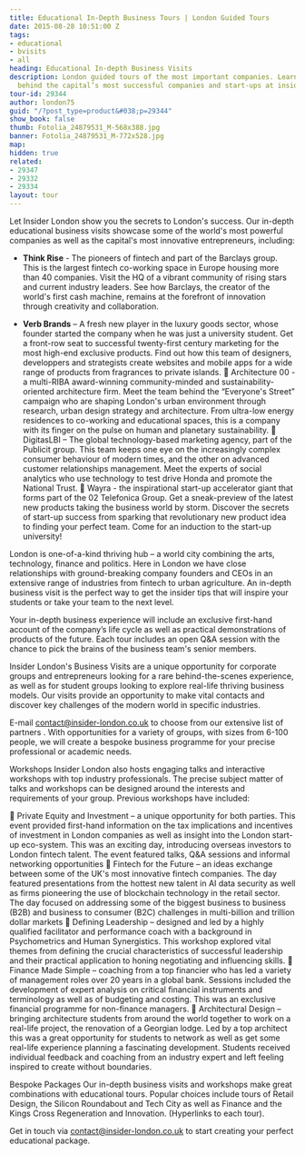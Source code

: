 ```yaml
---
title: Educational In-Depth Business Tours | London Guided Tours
date: 2015-08-28 10:51:00 Z
tags:
- educational
- bvisits
- all
heading: Educational In-depth Business Visits
description: London guided tours of the most important companies. Learn the secrets
  behind the capital’s most successful companies and start-ups at insider-london.co.uk.
tour-id: 29344
author: london75
guid: "/?post_type=product&#038;p=29344"
show_book: false
thumb: Fotolia_24879531_M-568x388.jpg
banner: Fotolia_24879531_M-772x528.jpg
map: 
hidden: true
related:
- 29347
- 29332
- 29334
layout: tour
---
```


Let Insider London show you the secrets to London's success. 
Our in-depth educational business visits showcase some of the world's most powerful companies as well as the capital's most innovative entrepreneurs, including:

- **Think Rise** - The pioneers of fintech and part of the Barclays group. This is the largest fintech co-working space in Europe housing more than 40 companies. Visit the HQ of a vibrant community of rising stars and current industry leaders. See how Barclays, the creator of the world's first cash machine, remains at the forefront of innovation through creativity and collaboration. 

- **Verb Brands** – A fresh new player in the luxury goods sector, whose founder started the company when he was just a university student. Get a front-row seat to successful twenty-first century marketing for the most high-end exclusive products. Find out how this team of designers, developpers and strategists create websites and mobile apps for a wide range of products from fragrances to private islands. 
	Architecture 00  - a  multi-RIBA award-winning community-minded and sustainability-oriented architecture firm. Meet the team behind the “Everyone's Street” campaign who are shaping London's urban environment through research, urban design strategy and architecture. From ultra-low energy residences to co-working and educational spaces, this is a company with its finger on the pulse on human and planetary sustainability.
	 DigitasLBI – The global technology-based marketing agency, part of the Publicit group. This team keeps one eye on the increasingly complex consumer behaviour of modern times, and the other on advanced customer relationships management. Meet the experts of social analytics who use technology to test drive Honda and promote the National Trust.
	Wayra  - the inspirational start-up accelerator giant that forms part of the 02 Telefonica Group. Get a sneak-preview of the latest new products taking the business world by storm.  Discover the secrets of start-up success from sparking that revolutionary new product idea to finding your perfect team. Come for an induction to the start-up university!

London is one-of-a-kind thriving hub – a world city combining the arts, technology, finance and politics.  Here in London we have close relationships with ground-breaking company founders and CEOs in an extensive range of industries from fintech to urban agriculture. An in-depth business visit is the perfect way to get the insider tips that will inspire your students or take your team to the next level.

 Your in-depth business experience will include an exclusive first-hand account of the company’s life cycle as well as practical demonstrations of products of the future. Each tour includes an open Q&A session with the chance to pick the brains of the business team's senior members.

Insider London's Business Visits are a unique opportunity  for corporate groups and entrepreneurs looking for a rare behind-the-scenes experience, as well as for student groups looking to explore real-life thriving business models. Our visits provide an opportunity to make vital contacts and discover key challenges of the modern world in specific industries. 

E-mail contact@insider-london.co.uk to choose from our extensive list of partners . With opportunities for a variety of groups, with sizes from 6-100 people, we will create a bespoke business programme for your precise professional or academic needs. 


Workshops
 Insider London also hosts engaging talks and interactive workshops with top industry professionals. The precise subject matter of talks and workshops can be designed around the interests and requirements of your group. Previous workshops have included:

	Private Equity and Investment – a unique opportunity for both parties. This event provided first-hand information on the tax implications and incentives of investment in London companies as well as insight into the London start-up eco-system. This was an exciting day, introducing overseas investors to London fintech talent. The event featured talks, Q&A sessions and informal networking opportunities
	Fintech for the Future – an ideas exchange between some of the UK's most innovative fintech companies. The day featured presentations from the hottest new talent in AI data security as well as firms pioneering the use of blockchain technology in the retail sector. The day focused on addressing some of the biggest business to business (B2B) and business to consumer (B2C) challenges in multi-billion and trillion dollar markets
	Defining Leadership – designed and led by a highly qualified facilitator and performance coach with a background in Psychometrics and Human Synergistics. This workshop explored vital themes from defining the crucial characteristics of successful leadership and their practical application to honing negotiating and influencing skills. 
	Finance Made Simple – coaching from a top financier who has led a variety of management roles over 20 years in a global bank. Sessions included the development of expert analysis on critical financial instruments and terminology as well as of budgeting and costing. This was an exclusive financial programme for non-finance managers. 
	Architectural Design – bringing architecture students from around the world together to work on a real-life project, the renovation of a Georgian lodge. Led by a top architect this was a great opportunity for students to network as well as get some real-life experience planning a fascinating development. Students received individual feedback and coaching from an industry expert and left feeling inspired to create without boundaries. 

Bespoke Packages
Our in-depth business visits and workshops make great combinations with educational tours. Popular choices include tours of Retail Design, the Silicon Roundabout and Tech City as well as Finance and the Kings Cross Regeneration and Innovation.  (Hyperlinks to each tour).
 
Get in touch via contact@insider-london.co.uk to start creating your perfect educational package. 